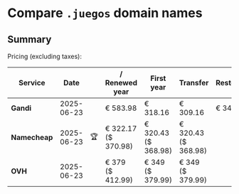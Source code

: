 # Compare `.juegos` domain names

## Summary

Pricing (excluding taxes):

| Service | Date |  | / Renewed year | First year | Transfer | Restoration |
|--|--|--|--|--|--|--|
| **Gandi** | 2025-06-23 |  | € 583.98 | € 318.16 | € 309.16 | € 345.46 |
| **Namecheap** | 2025-06-23 | 🏆 | € 322.17<br>($ 370.98) | € 320.43<br>($ 368.98) | € 320.43<br>($ 368.98) |  |
| **OVH** | 2025-06-23 |  | € 379<br>($ 412.99) | € 349<br>($ 379.99) | € 349<br>($ 379.99) |  |
